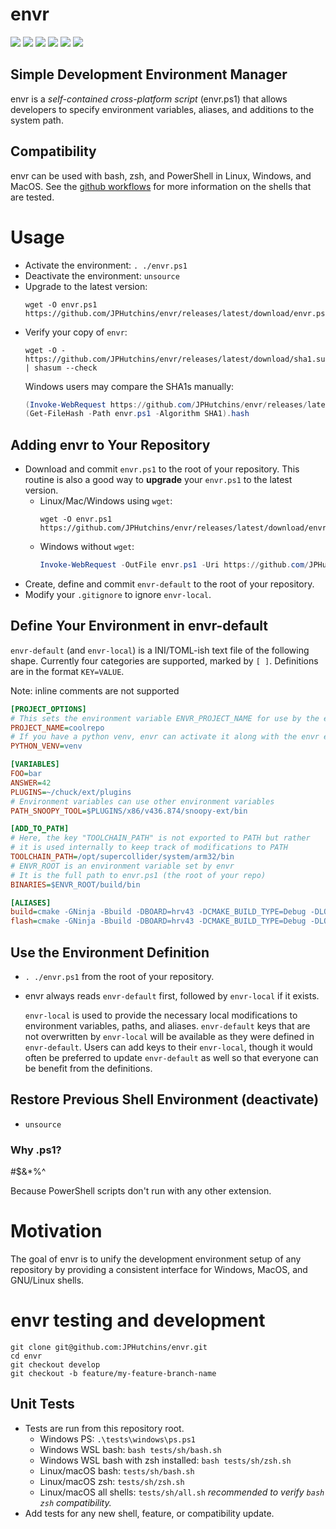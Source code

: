 # envr

![](https://byob.yarr.is/JPHutchins/envr/ubuntu_bash)
![](https://byob.yarr.is/JPHutchins/envr/ubuntu_zsh)
![](https://byob.yarr.is/JPHutchins/envr/windows_ps_core)
![](https://byob.yarr.is/JPHutchins/envr/windows_ps)
![](https://byob.yarr.is/JPHutchins/envr/mac_zsh)
![](https://byob.yarr.is/JPHutchins/envr/mac_bash)

## Simple Development Environment Manager

envr is a *self-contained cross-platform script* (envr.ps1) that allows developers to specify environment variables, aliases, and additions to the system path.

## Compatibility

envr can be used with bash, zsh, and PowerShell in Linux, Windows, and MacOS.  See the [github workflows](.github/workflows) for more information on the shells that are tested.

# Usage

- Activate the environment: `. ./envr.ps1`
- Deactivate the environment: `unsource`
- Upgrade to the latest version: 
  ```
  wget -O envr.ps1 https://github.com/JPHutchins/envr/releases/latest/download/envr.ps1
  ```
- Verify your copy of `envr`:
  ```
  wget -O - https://github.com/JPHutchins/envr/releases/latest/download/sha1.sum | shasum --check
  ```
  Windows users may compare the SHA1s manually:
  ```powershell
  (Invoke-WebRequest https://github.com/JPHutchins/envr/releases/latest/download/sha1.sum).RawContent 
  (Get-FileHash -Path envr.ps1 -Algorithm SHA1).hash
  ```

## Adding envr to Your Repository

* Download and commit `envr.ps1` to the root of your repository.  This routine is also a good way
  to **upgrade** your `envr.ps1` to the latest version.
  * Linux/Mac/Windows using `wget`: 
    ```
    wget -O envr.ps1 https://github.com/JPHutchins/envr/releases/latest/download/envr.ps1
    ```
  * Windows without `wget`: 
    ```powershell
    Invoke-WebRequest -OutFile envr.ps1 -Uri https://github.com/JPHutchins/envr/releases/latest/download/envr.ps1
    ```
* Create, define and commit `envr-default` to the root of your repository.
* Modify your `.gitignore` to ignore `envr-local`.

## Define Your Environment in envr-default

`envr-default` (and `envr-local`) is a INI/TOML-ish text file of the following shape.  Currently four categories are supported, marked by `[ ]`.  Definitions are in the format `KEY=VALUE`.

Note: inline comments are not supported

```ini
[PROJECT_OPTIONS]
# This sets the environment variable ENVR_PROJECT_NAME for use by the environment
PROJECT_NAME=coolrepo
# If you have a python venv, envr can activate it along with the envr environment
PYTHON_VENV=venv

[VARIABLES]
FOO=bar
ANSWER=42
PLUGINS=~/chuck/ext/plugins
# Environment variables can use other environment variables
PATH_SNOOPY_TOOL=$PLUGINS/x86/v436.874/snoopy-ext/bin

[ADD_TO_PATH]
# Here, the key "TOOLCHAIN_PATH" is not exported to PATH but rather
# it is used internally to keep track of modifications to PATH
TOOLCHAIN_PATH=/opt/supercollider/system/arm32/bin
# ENVR_ROOT is an environment variable set by envr
# It is the full path to envr.ps1 (the root of your repo)
BINARIES=$ENVR_ROOT/build/bin

[ALIASES]
build=cmake -GNinja -Bbuild -DBOARD=hrv43 -DCMAKE_BUILD_TYPE=Debug -DLOG_LEVEL=INFO && cmake --build build
flash=cmake -GNinja -Bbuild -DBOARD=hrv43 -DCMAKE_BUILD_TYPE=Debug -DLOG_LEVEL=INFO && cmake --build build --target flash
```

## Use the Environment Definition

* `. ./envr.ps1` from the root of your repository.
* envr always reads `envr-default` first, followed by `envr-local` if it exists.  
  
  `envr-local` is used to provide the necessary local modifications to environment variables, paths, and aliases.  `envr-default` keys that are not overwritten by `envr-local` will be available as they were defined in `envr-default`.  Users can add keys to their `envr-local`, though it would often be preferred to update `envr-default` as well so that everyone can be benefit from the definitions.

## Restore Previous Shell Environment (deactivate)

* `unsource`

### Why .ps1?

#$&*%^

Because PowerShell scripts don't run with any other extension.

# Motivation

The goal of envr is to unify the development environment setup of any repository by providing a consistent interface for Windows, MacOS, and GNU/Linux shells.

# envr testing and development

```
git clone git@github.com:JPHutchins/envr.git
cd envr
git checkout develop
git checkout -b feature/my-feature-branch-name
```

## Unit Tests

* Tests are run from this repository root.
  * Windows PS: `.\tests\windows\ps.ps1`
  * Windows WSL bash: `bash tests/sh/bash.sh`
  * Windows WSL bash with zsh installed: `bash tests/sh/zsh.sh`
  * Linux/macOS bash: `tests/sh/bash.sh`
  * Linux/macOS zsh: `tests/sh/zsh.sh`
  * Linux/macOS all shells: `tests/sh/all.sh` *recommended to verify `bash` `zsh` compatibility.*
* Add tests for any new shell, feature, or compatibility update.
